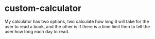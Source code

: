 # custom-calculator
My calculator has two options, two calculate how long it will take for the user to read a book, 
and the other is if there is a time limit then to tell the user how long each day to read.

